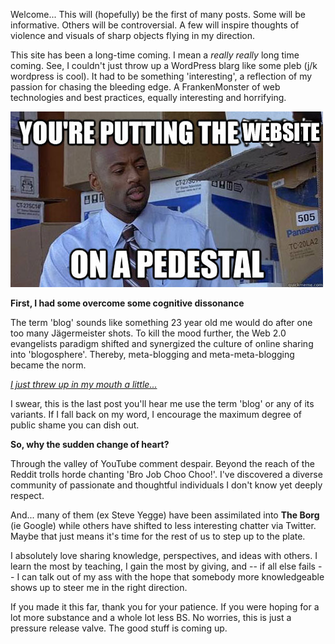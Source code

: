 Welcome... This will (hopefully) be the first of many posts. Some will be informative. Others will be controversial. A few will inspire thoughts of violence and visuals of sharp objects flying in my direction.

This site has been a long-time coming. I mean a *really* *really* long time coming. See, I couldn't just throw up a WordPress blarg like some pleb (j/k wordpress is cool). It had to be something 'interesting', a reflection of my passion for chasing the bleeding edge. A FrankenMonster of web technologies and best practices, equally interesting and horrifying.

![You're putting the website on a pedestal](content/thoughts/images/onapedestal.jpg)

**First, I had some overcome some cognitive dissonance**

The term 'blog' sounds like something 23 year old me would do after one too many Jägermeister shots. To kill the mood further, the Web 2.0 evangelists paradigm shifted and synergized the culture of online sharing into 'blogosphere'. Thereby, meta-blogging and meta-meta-blogging became the norm.

*[I just threw up in my mouth a little...](http://www.urbandictionary.com/define.php?term=throw+up+a+little+bit+in+my+mouth)*

I swear, this is the last post you'll hear me use the term 'blog' or any of its variants. If I fall back on my word, I encourage the maximum degree of public shame you can dish out.

**So, why the sudden change of heart?**

Through the valley of YouTube comment despair. Beyond the reach of the Reddit trolls horde chanting 'Bro Job Choo Choo!'. I've discovered a diverse community of passionate and thoughtful individuals I don't know yet deeply respect.

And... many of them (ex Steve Yegge) have been assimilated into **The Borg** (ie Google) while others have shifted to less interesting chatter via Twitter. Maybe that just means it's time for the rest of us to step up to the plate.

I absolutely love sharing knowledge, perspectives, and ideas with others. I learn the most by teaching, I gain the most by giving, and -- if all else fails -- I can talk out of my ass with the hope that somebody more knowledgeable shows up to steer me in the right direction.

If you made it this far, thank you for your patience. If you were hoping for a lot more substance and a whole lot less BS. No worries, this is just a pressure release valve. The good stuff is coming up.